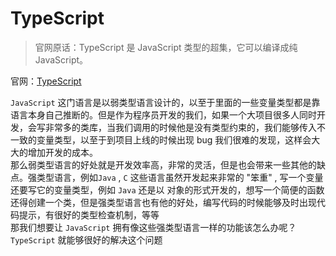 # TypeScript

> 官网原话：TypeScript 是 JavaScript 类型的超集，它可以编译成纯 JavaScript。

官网：[TypeScript](https://www.tslang.cn/index.html)

`JavaScript` 这门语言是以弱类型语言设计的，以至于里面的一些变量类型都是靠语言本身自己推断的。但是作为程序员开发的我们，如果一个大项目很多人同时开发，会写非常多的类库，当我们调用的时候他是没有类型约束的，我们能够传入不一致的变量类型，以至于到项目上线的时候出现 bug 我们很难的发现，这样会大大的增加开发的成本。  
那么弱类型语言的好处就是开发效率高，非常的灵活，但是也会带来一些其他的缺点。强类型语言，例如`Java` , `C` 这些语言虽然开发起来非常的 "笨重" , 写一个变量还要写它的变量类型，例如 `Java` 还是以 对象的形式开发的，想写一个简便的函数还得创建一个类，但是强类型语言也有他的好处，编写代码的时候能够及时出现代码提示，有很好的类型检查机制，等等  
那我们想要让 `JavaScript` 拥有像这些强类型语言一样的功能该怎么办呢？`TypeScript` 就能够很好的解决这个问题
